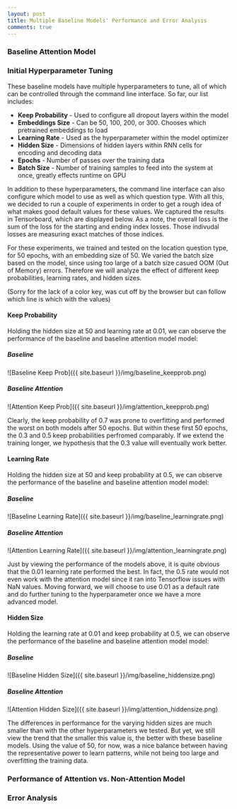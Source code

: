 ```yaml
---
layout: post
title: Multiple Baseline Models' Performance and Error Analysis
comments: true
---
```


### [](#header-3)Baseline Attention Model

### [](#header-3)Initial Hyperparameter Tuning

These baseline models have multiple hyperparameters to tune, all of which can be controlled through the command line interface. So far, our list includes:

- **Keep Probability** - Used to configure all dropout layers within the model
- **Embeddings Size** - Can be 50, 100, 200, or 300. Chooses which pretrained embeddings to load
- **Learning Rate** - Used as the hyperparameter within the model optimizer
- **Hidden Size** - Dimensions of hidden layers within RNN cells for encoding and decoding data
- **Epochs** - Number of passes over the training data
- **Batch Size** - Number of training samples to feed into the system at once, greatly effects runtime on GPU

In addition to these hyperparameters, the command line interface can also configure which model to use as well as which question type. With all this, we decided to run a couple of experiments in order to get a rough idea of what makes good default values for these values. We captured the results in Tensorboard, which are displayed below. As a note, the overall loss is the sum of the loss for the starting and ending index losses. Those indivudal losses are measuring exact matches of those indices.

For these experiments, we trained and tested on the location question type, for 50 epochs, with an embedding size of 50. We varied the batch size based on the model, since using too large of a batch size casued OOM (Out of Memory) errors. Therefore we will analyze the effect of different keep probabilities, learning rates, and hidden sizes.

(Sorry for the lack of a color key, was cut off by the browser but can follow which line is which with the values)

#### [](#header-4)Keep Probability
Holding the hidden size at 50 and learning rate at 0.01, we can observe the performance of the baseline and baseline attention model model:

##### [](#header-5)Baseline 
![Baseline Keep Prob]({{ site.baseurl }}/img/baseline_keepprob.png) 

##### [](#header-5)Baseline Attention
![Attention Keep Prob]({{ site.baseurl }}/img/attention_keepprob.png)

Clearly, the keep probability of 0.7 was prone to overfitting and performed the worst on both models after 50 epochs. But within these first 50 epochs, the 0.3 and 0.5 keep probabilities perfromed comparably. If we extend the training longer, we hypothesis that the 0.3 value will eventually work better.

#### [](#header-4)Learning Rate
Holding the hidden size at 50 and keep probability at 0.5, we can observe the performance of the baseline and baseline attention model model:

##### [](#header-5)Baseline 
![Baseline Learning Rate]({{ site.baseurl }}/img/baseline_learningrate.png) 

##### [](#header-5)Baseline Attention
![Attention Learning Rate]({{ site.baseurl }}/img/attention_learningrate.png) 

Just by viewing the performance of the models above, it is quite obvious that the 0.01 learning rate performed the best. In fact, the 0.5 rate would not even work with the attention model since it ran into Tensorflow issues with NaN values. Moving forward, we will choose to use 0.01 as a default rate and do further tuning to the hyperparameter once we have a more advanced model.

#### [](#header-4)Hidden Size
Holding the learning rate at 0.01 and keep probability at 0.5, we can observe the performance of the baseline and baseline attention model model:

##### [](#header-5)Baseline 
![Baseline Hidden Size]({{ site.baseurl }}/img/baseline_hiddensize.png) 

##### [](#header-5)Baseline Attention
![Attention Hidden Size]({{ site.baseurl }}/img/attention_hiddensize.png) 

The differences in performance for the varying hidden sizes are much smaller than with the other hyperparameters we tested. But yet, we still view the trend that the smaller this value is, the better with these baseline models. Using the value of 50, for now, was a nice balance between having the representative power to learn patterns, while not being too large and overfitting the training data.

### [](#header-3)Performance of Attention vs. Non-Attention Model

### [](#header-3)Error Analysis

